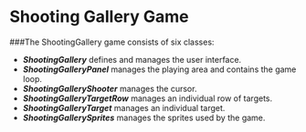 Shooting Gallery Game
=====================

###The ShootingGallery game consists of six classes: </br>

+ _**ShootingGallery**_ defines and manages the user interface. </br>
+ _**ShootingGalleryPanel**_ manages the playing area and contains the game loop. </br>
+ _**ShootingGalleryShooter**_ manages the cursor. </br>
+ _**ShootingGalleryTargetRow**_ manages an individual row of targets. </br>
+ _**ShootingGalleryTarget**_ manages an individual target. </br>
+ _**ShootingGallerySprites**_ manages the sprites used by the game. </br>
